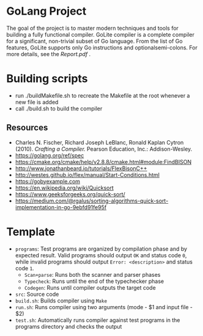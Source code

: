 # GoLang Project

The goal of the project is to master modern techniques and tools for building a fully functional compiler. GoLite compiler is a complete compiler for a significant, non-trivial subset of Go language. From the list of Go features, GoLite  supports  only  Go  instructions  and  optionalsemi-colons. For more details, see the _Report.pdf_ .

# Building scripts
- run ./buildMakefile.sh to recreate the Makefile at the root whenever a new file is added
- call ./build.sh to build the compiler

## Resources

* Charles N. Fischer, Richard Joseph LeBlanc, Ronald Kaplan Cytron (2010). _Crafting a Compiler._ Pearson Education, Inc.: Addison-Wesley.
* <https://golang.org/ref/spec>
* <https://cmake.org/cmake/help/v2.8.8/cmake.html#module:FindBISON>
* <http://www.jonathanbeard.io/tutorials/FlexBisonC++>
* <http://westes.github.io/flex/manual/Start-Conditions.html>
* <https://gobyexample.com>
* <https://en.wikipedia.org/wiki/Quicksort>
* <https://www.geeksforgeeks.org/quick-sort/>
* <https://medium.com/@rgalus/sorting-algorithms-quick-sort-implementation-in-go-9ebfd91fe95f>

# Template

* `programs`: Test programs are organized by compilation phase and by expected result. Valid programs should output `OK` and status code `0`, while invalid programs should output `Error: <description>` and status code `1`.
  * `Scan+parse`: Runs both the scanner and parser phases
  * `Typecheck`: Runs until the end of the typechecker phase
  * `Codegen`: Runs until compiler outputs the target code
* `src`: Source code
* `build.sh`: Builds compiler using `Make`
* `run.sh`: Runs compiler using two arguments (mode - $1 and input file - $2)
* `test.sh`: Automatically runs compiler against test programs in the programs directory and checks the output
